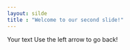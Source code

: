 ```yaml
---
layout: silde
title : "Welcome to our second slide!"
---
```

Your text
Use the left arrow to go back!
